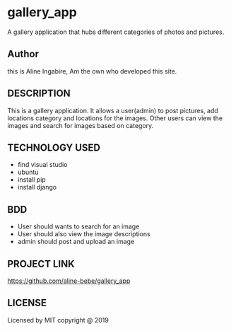# gallery_app

A gallery application that hubs different categories of photos and pictures.
## Author
this is Aline Ingabire, Am the own who developed this site.
## DESCRIPTION
This is a gallery application. It allows a user(admin) to post pictures, add locations category and locations for the images. Other users can view the images and search for images based on category.
## TECHNOLOGY USED
* find visual studio
* ubuntu
* install pip
* install django

  
## BDD
* User should wants to search for an image
* User should also  view the image descriptions
* admin should  post and  upload an image


## PROJECT LINK
   https://github.com/aline-bebe/gallery_app



## LICENSE
Licensed by MIT copyright @ 2019 
